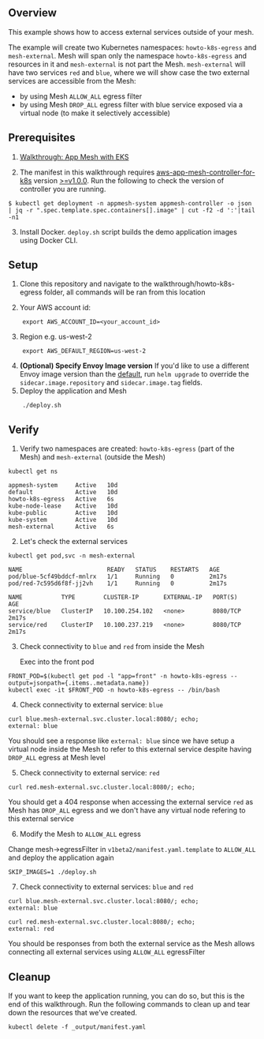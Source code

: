 ## Overview
This example shows how to access external services outside of your mesh.

The example will create two Kubernetes namespaces: `howto-k8s-egress` and `mesh-external`. Mesh will span only the namespace `howto-k8s-egress` and resources in it and `mesh-external` is not part the Mesh.
`mesh-external` will have two services `red` and `blue`, where we will show case the two external services are accessible from the Mesh:
  * by using Mesh `ALLOW_ALL` egress filter
  * by using Mesh `DROP_ALL` egress filter with blue service exposed via a virtual node (to make it selectively accessible)

## Prerequisites
1. [Walkthrough: App Mesh with EKS](../eks/)

2. The manifest in this walkthrough requires [aws-app-mesh-controller-for-k8s](https://github.com/aws/aws-app-mesh-controller-for-k8s) version [>=v1.0.0](https://github.com/aws/aws-app-mesh-controller-for-k8s/releases/tag/v1.0.0). Run the following to check the version of controller you are running.
```
$ kubectl get deployment -n appmesh-system appmesh-controller -o json | jq -r ".spec.template.spec.containers[].image" | cut -f2 -d ':'|tail -n1
```

3. Install Docker. `deploy.sh` script builds the demo application images using Docker CLI.

## Setup
1. Clone this repository and navigate to the walkthrough/howto-k8s-egress folder, all commands will be ran from this location

2. Your AWS account id:

```
    export AWS_ACCOUNT_ID=<your_account_id>
```

3. Region e.g. us-west-2

```
    export AWS_DEFAULT_REGION=us-west-2
```

4. **(Optional) Specify Envoy Image version** If you'd like to use a different Envoy image version than the [default](https://github.com/aws/eks-charts/tree/master/stable/appmesh-controller#configuration), run `helm upgrade` to override the `sidecar.image.repository` and `sidecar.image.tag` fields.
5. Deploy the application and Mesh

```
    ./deploy.sh
```

## Verify

1. Verify two namespaces are created: `howto-k8s-egress` (part of the Mesh) and `mesh-external` (outside the Mesh)
```
kubectl get ns

appmesh-system     Active   10d
default            Active   10d
howto-k8s-egress   Active   6s
kube-node-lease    Active   10d
kube-public        Active   10d
kube-system        Active   10d
mesh-external      Active   6s

```

2. Let's check the external services
```
kubectl get pod,svc -n mesh-external

NAME                        READY   STATUS    RESTARTS   AGE
pod/blue-5cf49bddcf-mnlrx   1/1     Running   0          2m17s
pod/red-7c595d6f8f-jj2vh    1/1     Running   0          2m17s

NAME           TYPE        CLUSTER-IP       EXTERNAL-IP   PORT(S)    AGE
service/blue   ClusterIP   10.100.254.102   <none>        8080/TCP   2m17s
service/red    ClusterIP   10.100.237.219   <none>        8080/TCP   2m17s
```

3. Check connectivity to `blue` and `red` from inside the Mesh

    Exec into the front pod
```
FRONT_POD=$(kubectl get pod -l "app=front" -n howto-k8s-egress --output=jsonpath={.items..metadata.name})
kubectl exec -it $FRONT_POD -n howto-k8s-egress -- /bin/bash
```

4. Check connectivity to external service: `blue`

```
curl blue.mesh-external.svc.cluster.local:8080/; echo;
external: blue
```

You should see a response like `external: blue` since we have setup a virtual node inside the Mesh to refer to this external service despite having `DROP_ALL` egress at Mesh level

5. Check connectivity to external service: `red`

```
curl red.mesh-external.svc.cluster.local:8080/; echo;

```
You should get a 404 response when accessing the external service `red` as Mesh has `DROP_ALL` egress and we don't have any virtual node refering to this external service


6. Modify the Mesh to `ALLOW_ALL` egress

Change mesh->egressFilter in `v1beta2/manifest.yaml.template` to `ALLOW_ALL` and deploy the application again

```
SKIP_IMAGES=1 ./deploy.sh
```

7. Check connectivity to external services: `blue` and `red`

```
curl blue.mesh-external.svc.cluster.local:8080/; echo;
external: blue

curl red.mesh-external.svc.cluster.local:8080/; echo;
external: red
```

You should be responses from both the external service as the Mesh allows connecting all external services using `ALLOW_ALL` egressFilter

## Cleanup
If you want to keep the application running, you can do so, but this is the end of this walkthrough. Run the following commands to clean up and tear down the resources that we’ve created.

```
kubectl delete -f _output/manifest.yaml
```
